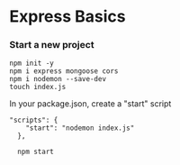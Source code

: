 # Express Basics

### Start a new project

```
npm init -y
npm i express mongoose cors
npm i nodemon --save-dev
touch index.js
```

In your package.json, create a "start" script

```
"scripts": {
    "start": "nodemon index.js"
  },

  npm start
```
